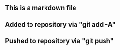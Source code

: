 ## This is a markdown file
## Added to repository via "git add -A"
## Pushed to repository via "git push"
